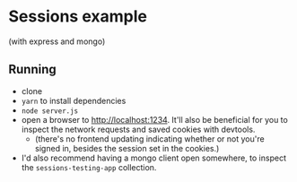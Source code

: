 # Sessions example

(with express and mongo)

## Running

-   clone
-   `yarn` to install dependencies
-   `node server.js`
-   open a browser to <http://localhost:1234>. It'll also be beneficial for you to inspect the network requests and saved cookies with devtools.
    -   (there's no frontend updating indicating whether or not you're signed in, besides the session set in the cookies.)
-   I'd also recommend having a mongo client open somewhere, to inspect the `sessions-testing-app` collection.
